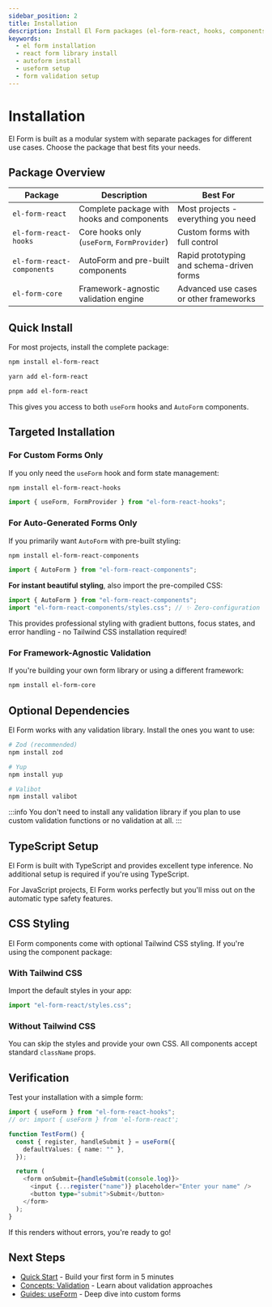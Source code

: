 ```yaml
---
sidebar_position: 2
title: Installation
description: Install El Form packages (el-form-react, hooks, components, core) with guidance on choosing the right package, optional validation libraries, and styling.
keywords:
  - el form installation
  - react form library install
  - autoform install
  - useform setup
  - form validation setup
---
```


# Installation

El Form is built as a modular system with separate packages for different use cases. Choose the package that best fits your needs.

## Package Overview

| Package                    | Description                                 | Best For                                  |
| -------------------------- | ------------------------------------------- | ----------------------------------------- |
| `el-form-react`            | Complete package with hooks and components  | Most projects - everything you need       |
| `el-form-react-hooks`      | Core hooks only (`useForm`, `FormProvider`) | Custom forms with full control            |
| `el-form-react-components` | AutoForm and pre-built components           | Rapid prototyping and schema-driven forms |
| `el-form-core`             | Framework-agnostic validation engine        | Advanced use cases or other frameworks    |

## Quick Install

For most projects, install the complete package:

```bash
npm install el-form-react
```

```bash
yarn add el-form-react
```

```bash
pnpm add el-form-react
```

This gives you access to both `useForm` hooks and `AutoForm` components.

## Targeted Installation

### For Custom Forms Only

If you only need the `useForm` hook and form state management:

```bash
npm install el-form-react-hooks
```

```typescript
import { useForm, FormProvider } from "el-form-react-hooks";
```

### For Auto-Generated Forms Only

If you primarily want `AutoForm` with pre-built styling:

```bash
npm install el-form-react-components
```

```typescript
import { AutoForm } from "el-form-react-components";
```

**For instant beautiful styling**, also import the pre-compiled CSS:

```typescript
import { AutoForm } from "el-form-react-components";
import "el-form-react-components/styles.css"; // ✨ Zero-configuration styling
```

This provides professional styling with gradient buttons, focus states, and error handling - no Tailwind CSS installation required!

### For Framework-Agnostic Validation

If you're building your own form library or using a different framework:

```bash
npm install el-form-core
```

## Optional Dependencies

El Form works with any validation library. Install the ones you want to use:

```bash
# Zod (recommended)
npm install zod

# Yup
npm install yup

# Valibot
npm install valibot
```

:::info
You don't need to install any validation library if you plan to use custom validation functions or no validation at all.
:::

## TypeScript Setup

El Form is built with TypeScript and provides excellent type inference. No additional setup is required if you're using TypeScript.

For JavaScript projects, El Form works perfectly but you'll miss out on the automatic type safety features.

## CSS Styling

El Form components come with optional Tailwind CSS styling. If you're using the component package:

### With Tailwind CSS

Import the default styles in your app:

```typescript
import "el-form-react/styles.css";
```

### Without Tailwind CSS

You can skip the styles and provide your own CSS. All components accept standard `className` props.

## Verification

Test your installation with a simple form:

```typescript
import { useForm } from "el-form-react-hooks";
// or: import { useForm } from 'el-form-react';

function TestForm() {
  const { register, handleSubmit } = useForm({
    defaultValues: { name: "" },
  });

  return (
    <form onSubmit={handleSubmit(console.log)}>
      <input {...register("name")} placeholder="Enter your name" />
      <button type="submit">Submit</button>
    </form>
  );
}
```

If this renders without errors, you're ready to go!

## Next Steps

- [Quick Start](./quick-start.md) - Build your first form in 5 minutes
- [Concepts: Validation](./concepts/validation.md) - Learn about validation approaches
- [Guides: useForm](./guides/use-form.md) - Deep dive into custom forms
